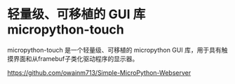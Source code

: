 # 轻量级、可移植的 GUI 库 micropython-touch

micropython-touch 是一个轻量级、可移植的 micropython GUI 库，用于具有触摸界面和从framebuf子类化驱动程序的显示器。

https://github.com/owainm713/Simple-MicroPython-Webserver